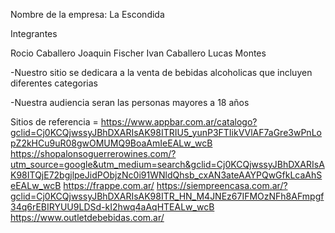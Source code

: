 Nombre de la empresa: La Escondida 

Integrantes 

Rocio Caballero
Joaquin Fischer
Ivan Caballero 
Lucas Montes



-Nuestro sitio se dedicara a la venta de bebidas alcoholicas que incluyen diferentes categorias

-Nuestra audiencia seran las personas mayores a 18 años 

Sitios de referencia =         https://www.appbar.com.ar/catalogo?gclid=Cj0KCQjwssyJBhDXARIsAK98ITRIU5_yunP3FTIikVVlAF7aGre3wPnLopZ2kHCu9uR08gwOMUMQ9BoaAmIeEALw_wcB
                               https://shopalonsoguerrerowines.com/?utm_source=google&utm_medium=search&gclid=Cj0KCQjwssyJBhDXARIsAK98ITQjE72bgjlpeJidPObjzNc0i91WNldQhsb_cxAN3ateAAYPQwGfkLcaAhSeEALw_wcB
                               https://frappe.com.ar/
                               https://siempreencasa.com.ar/?gclid=Cj0KCQjwssyJBhDXARIsAK98ITR_HN_M4JNEz67IFMOzNFh8AFmpgf34q6rEBIRYUU9LDSd-kI2hwq4aAqHTEALw_wcB
                               https://www.outletdebebidas.com.ar/


